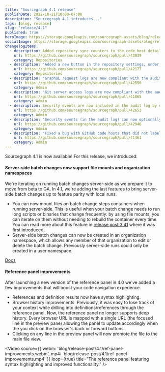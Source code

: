 ```yaml
---
title: "Sourcegraph 4.1 release"
publishDate: 2022-10-21T10:00-07:00
description: "Sourcegraph 4.1 introduces..."
tags: [blog, release]
slug: "release/4.1"
published: true
heroImage: https://storage.googleapis.com/sourcegraph-assets/blog/release-post/4.1/sourcegraph-4-1.png
socialImage: https://storage.googleapis.com/sourcegraph-assets/blog/release-post/4.1/sourcegraph-4-1.png
changelogItems:
  - description: Added repository sync counters to the code host details page to give visibility into external service sync progress.
    url: https://github.com/sourcegraph/sourcegraph/pull/43039
    category: Repositories
  - description: "Added a new button in the repository settings, under \"Mirroring\", to delete a repository from disk and reclone it. This prevents the need to manually delete failed repositories from the Git server."
    url: https://github.com/sourcegraph/sourcegraph/pull/42177
    category: Repositories
  - description: "GraphQL request logs are now compliant with the audit logging format. The old GraphQl logging based on `LOG_ALL_GRAPHQL_REQUESTS` env var is now deprecated and scheduled for removal."
    url: https://github.com/sourcegraph/sourcegraph/pull/42550
    category: Admin
  - description: "Git server access logs are now compliant with the audit logging format. This introduces a breaking change: The 'actor' field is now nested under the 'audit' field."
    url: https://github.com/sourcegraph/sourcegraph/pull/41865
    category: Admin
  - description: Security events are now included in the audit log by default.
    url: https://github.com/sourcegraph/sourcegraph/pull/42653
    category: Admin
  - description: "Security events (in the audit log) can now optionally omit internal actor traffic to reduce noise."
    url: https://github.com/sourcegraph/sourcegraph/pull/42946
    category: Admin
  - description: "Fixed a bug with GitHub code hosts that did not label archived repos correctly when using the "public" repositoryQuery keyword."
    url: https://github.com/sourcegraph/sourcegraph/pull/41461
    category: Admin
---
```


Sourcegraph 4.1 is now available! For this release, we introduced:

<Badge link="/batch-changes" text="Batch Changes" color="blue" size="small" />

#### Server-side batch changes now support file mounts and organization namespaces

We're iterating on running batch changes server-side as we prepare it to move from beta to GA. In 4.1, we're  adding the last features to bring server-side batch changes up to feature parity with local runs.
- You can now mount files on batch change steps containers when running server-side. This is useful when your batch change needs to run long scripts or binaries that change frequently: by using file mounts, you can iterate on them without needing to rebuild the container every time. You can read more about this feature in [release post 3.41](https://about.sourcegraph.com/blog/release/3.41) where it was first introduced.
- Server-side batch changes can now be created in an organization namespace, which allows any member of that organization to edit or delete the batch change. Previously server-side runs could only be created in a user namespace.

<a href="https://docs.sourcegraph.com/batch_changes/how-tos/server_side_file_mounts" className="tw-not-italic tw-flex tw-items-center tw-mb-sm">Docs<OpenInNewIcon className="tw-ml-xxs" size={18} /></a>


<Badge link="/code-search" text="Code Search" color="cerise" size="small" />

#### Reference panel improvements

After launching a new version of the reference panel in 4.0 we've added a few improvements that will boost your code navigation experience.
- References and definition results now have syntax highlighting.
- Browser history improvements: Previously, it was easy to lose track of your context while drilling into definitions/references through the reference panel. Now, the reference panel no longer supports deep history. Every browser URL is mapped with a single URL (the focused line in the preview pane) allowing the panel to update accordingly when the you click on the browser's back or forward buttons.
- Clicking on any line in the preview panel will now promote the file to the main file view.

<Video 
  source={{
    webm: 'blog/release-post/4.1/ref-panel-improvements.webm',
    mp4: 'blog/release-post/4.1/ref-panel-improvements.mp4'
  }}
  loop={true}
  title="The reference panel featuring syntax highlighting and improved functionality."
/>

